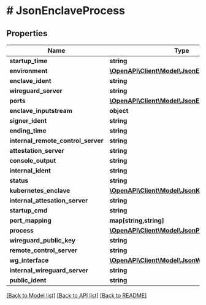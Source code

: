 # # JsonEnclaveProcess

## Properties

Name | Type | Description | Notes
------------ | ------------- | ------------- | -------------
**startup_time** | **string** |  | [optional]
**environment** | [**\OpenAPI\Client\Model\JsonEnvironment**](JsonEnvironment.md) |  | [optional]
**enclave_ident** | **string** |  | [optional]
**wireguard_server** | **string** |  | [optional]
**ports** | [**\OpenAPI\Client\Model\JsonEnclavePort[]**](JsonEnclavePort.md) |  | [optional]
**enclave_inputstream** | **object** |  | [optional]
**signer_ident** | **string** |  | [optional]
**ending_time** | **string** |  | [optional]
**internal_remote_control_server** | **string** |  | [optional]
**attestation_server** | **string** |  | [optional]
**console_output** | **string** |  | [optional]
**internal_ident** | **string** |  | [optional]
**status** | **string** |  | [optional]
**kubernetes_enclave** | [**\OpenAPI\Client\Model\JsonKubernetesEnclave**](JsonKubernetesEnclave.md) |  | [optional]
**internal_attesation_server** | **string** |  | [optional]
**startup_cmd** | **string** |  | [optional]
**port_mapping** | **map[string,string]** |  | [optional]
**process** | [**\OpenAPI\Client\Model\JsonProcess**](JsonProcess.md) |  | [optional]
**wireguard_public_key** | **string** |  | [optional]
**remote_control_server** | **string** |  | [optional]
**wg_interface** | [**\OpenAPI\Client\Model\JsonWireguardInterface**](JsonWireguardInterface.md) |  | [optional]
**internal_wireguard_server** | **string** |  | [optional]
**public_ident** | **string** |  | [optional]

[[Back to Model list]](../../README.md#models) [[Back to API list]](../../README.md#endpoints) [[Back to README]](../../README.md)
